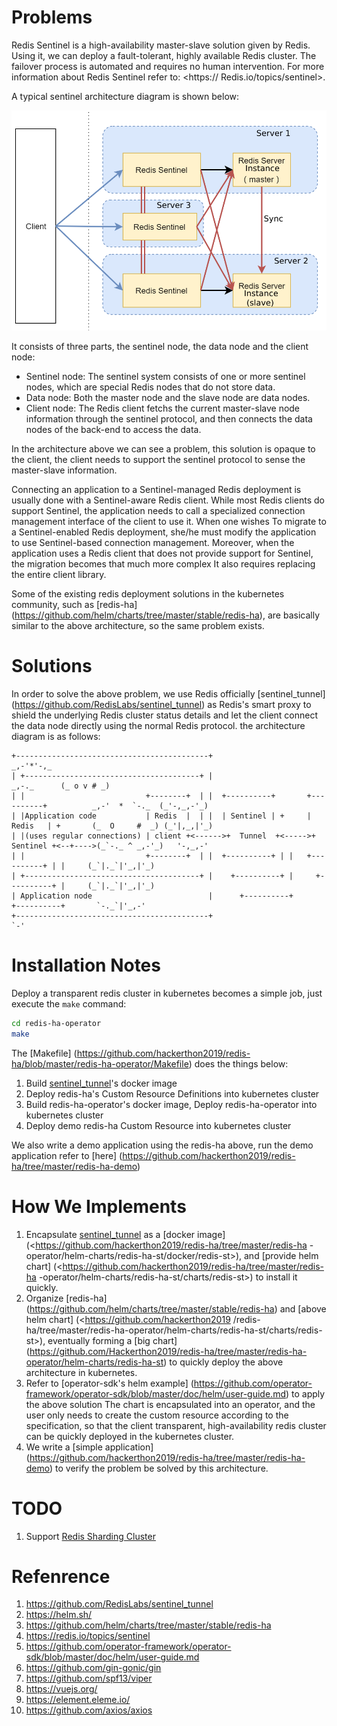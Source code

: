 # Problems

Redis Sentinel is a high-availability master-slave solution given by Redis. Using it, we can deploy a fault-tolerant, highly available Redis cluster. The failover process is automated and requires no human intervention. For more information about Redis Sentinel refer to: <https:// Redis.io/topics/sentinel>.

A typical sentinel architecture diagram is shown below:

![image-20190419165707181](images/image-20190419165707181.png)

It consists of three parts, the sentinel node, the data node and the client node:

- Sentinel node: The sentinel system consists of one or more sentinel nodes, which are special Redis nodes that do not store data.
- Data node: Both the master node and the slave node are data nodes.
- Client node: The Redis client fetchs the current master-slave node information through the sentinel protocol, and then connects the data nodes of the back-end to access the data.

In the architecture above we can see a problem, this solution is opaque to the client, the client needs to support the sentinel protocol to sense the master-slave information. 

Connecting an application to a Sentinel-managed Redis deployment is usually done with a Sentinel-aware Redis client. While most Redis clients do support Sentinel, the application needs to call a specialized connection management interface of the client to use it. When one wishes To migrate to a Sentinel-enabled Redis deployment, she/he must modify the application to use Sentinel-based connection management. Moreover, when the application uses a Redis client that does not provide support for Sentinel, the migration becomes that much more complex It also requires replacing the entire client library.

Some of the existing redis deployment solutions in the kubernetes community, such as [redis-ha] (<https://github.com/helm/charts/tree/master/stable/redis-ha>), are basically similar to the above architecture, so the same problem exists.

# Solutions

In order to solve the above problem, we use Redis officially [sentinel_tunnel] (<https://github.com/RedisLabs/sentinel_tunnel>) as Redis's smart proxy to shield the underlying Redis cluster status details and let the client connect the data node directly using the normal Redis protocol. the architecture diagram is as follows:

```
+-------------------------------------------+                                                           _,-'*'-,_
| +---------------------------------------+ |                                               _,-._      (_ o v # _)
| |                           +--------+  | |  +----------+       +----------+          _,-'  *  `-._  (_'-,_,-'_)
| |Application code           | Redis  |  | |  | Sentinel | +     |  Redis   | +       (_  O     #  _) (_'|,_,|'_)
| |(uses regular connections) | client +<------>+  Tunnel  +<----->+ Sentinel +<--+---->(_`-._ ^ _,-'_)   '-,_,-'
| |                           +--------+  | |  +----------+ | |   +----------+ | |     (_`|._`|'_,|'_)
| +---------------------------------------+ |    +----------+ |     +----------+ |     (_`|._`|'_,|'_)
| Application node                          |      +----------+       +----------+       `-._`|'_,-'
+-------------------------------------------+                                               `-'

```

# Installation Notes



Deploy a transparent redis cluster in kubernetes becomes a simple job, just execute the `make` command:

```bash
cd redis-ha-operator
make
```

The [Makefile] (<https://github.com/hackerthon2019/redis-ha/blob/master/redis-ha-operator/Makefile>) does the things below:

1. Build [sentinel_tunnel](<https://github.com/RedisLabs/sentinel_tunnel>)'s docker image
2. Deploy redis-ha's Custom Resource Definitions into kubernetes cluster
3. Build redis-ha-operator's docker image, Deploy redis-ha-operator into kubernetes cluster
4. Deploy demo redis-ha Custom Resource into kubernetes cluster

We also write a demo application using the redis-ha above, run the demo application refer to [here] (<https://github.com/hackerthon2019/redis-ha/tree/master/redis-ha-demo>)

# How We Implements

1. Encapsulate [sentinel_tunnel](<https://github.com/RedisLabs/sentinel_tunnel>) as a [docker image] (<https://github.com/hackerthon2019/redis-ha/tree/master/redis-ha -operator/helm-charts/redis-ha-st/docker/redis-st>), and [provide helm chart] (<https://github.com/hackerthon2019/redis-ha/tree/master/redis-ha -operator/helm-charts/redis-ha-st/charts/redis-st>) to install it quickly.
2. Organize [redis-ha] (<https://github.com/helm/charts/tree/master/stable/redis-ha>) and [above helm chart] (<https://github.com/hackerthon2019 /redis-ha/tree/master/redis-ha-operator/helm-charts/redis-ha-st/charts/redis-st>), eventually forming a [big chart] (<https://github.com/Hackerthon2019/redis-ha/tree/master/redis-ha-operator/helm-charts/redis-ha-st>) to quickly deploy the above architecture in kubernetes.
3. Refer to [operator-sdk's helm example] (<https://github.com/operator-framework/operator-sdk/blob/master/doc/helm/user-guide.md>) to apply the above solution The chart is encapsulated into an operator, and the user only needs to create the custom resource according to the specification, so that the client transparent, high-availability redis cluster can be quickly deployed in the kubernetes cluster.
4. We write a [simple application] (<https://github.com/hackerthon2019/redis-ha/tree/master/redis-ha-demo>) to verify the problem be solved by this architecture.

# TODO

1. Support [Redis Sharding Cluster](https://redis.io/topics/cluster-spec)

# Refenrence

1. <https://github.com/RedisLabs/sentinel_tunnel>
2. <https://helm.sh/>
3. <https://github.com/helm/charts/tree/master/stable/redis-ha>
4. <https://redis.io/topics/sentinel>
5. <https://github.com/operator-framework/operator-sdk/blob/master/doc/helm/user-guide.md>
6. <https://github.com/gin-gonic/gin>
7. <https://github.com/spf13/viper>
8. <https://vuejs.org/>
9. <https://element.eleme.io/>
10. <https://github.com/axios/axios>